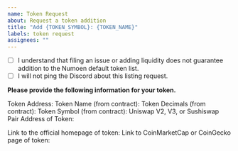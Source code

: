 ```yaml
---
name: Token Request
about: Request a token addition
title: "Add {TOKEN_SYMBOL}: {TOKEN_NAME}"
labels: token request
assignees: ""
---
```


- [ ] I understand that filing an issue or adding liquidity does not guarantee addition to the Numoen default token list.
- [ ] I will not ping the Discord about this listing request.

**Please provide the following information for your token.**

Token Address:
Token Name (from contract):
Token Decimals (from contract):
Token Symbol (from contract):
Uniswap V2, V3, or Sushiswap Pair Address of Token:

Link to the official homepage of token:
Link to CoinMarketCap or CoinGecko page of token:
